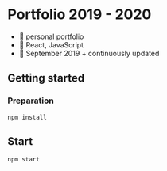 # Portfolio 2019 - 2020
   - :mega: personal portfolio
   - :wrench: React, JavaScript
   - :date: September 2019 + continuously updated
   
   
## Getting started

### Preparation

```
npm install
```

## Start

```
npm start
```
